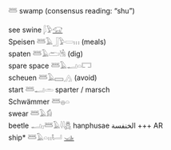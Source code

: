 𓆷 swamp  (consensus reading: “shu”)  

see swine 𓆄𓅱[𓃟](𓃟)  
Speisen 𓆷𓄿𓃀𓅱𓏳𓏥 (meals)  
spaten 𓆷𓄿𓂧𓁃 (dig)  
spare space 𓆷𓄿𓂝𓏏𓉐  
scheuen 𓆷𓄿𓈙𓂻 (avoid)  
start 𓆷𓂝𓏛 sparter / marsch  
Schwämmer 𓆷𓐍𓏏  
swear 𓆷𓄿𓀁  
beetle  𓂝𓊪𓆷𓄿𓇋𓇋[𓆣](𓆣) hanphusae   الخنفسة +++ AR  
ship* 𓆷𓄿𓏏𓏮𓂡  [𓊛](𓊛)  